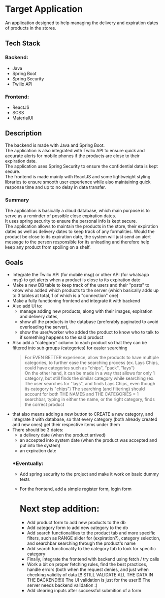 # Target Application
An application designed to help managing the delivery and expiration dates of products in the stores.

## Tech Stack
### Backend:
+ Java
+ Spring Boot
+ Spring Security
+ Twilio API
### Frontend:
+ ReactJS
+ SCSS
+ MaterialUI

## Description
The backend is made with Java and Spring Boot.  
The application is also integrated with Twilio API to ensure quick and accurate alerts for mobile phones if the products are close to their expiration date.  
The application uses Spring Security to ensure the confidential data is kept secure.  
The frontend is made mainly with ReactJS and some lightweight styling libraries to ensure smooth user experience while also maintaining quick response time and up to no delay in data transfer.
### Summary
The application is basically a cloud database, which main purpose is to serve as a reminder of possible close expiration dates.  
It uses spring security to ensure the personal info is kept secure.  
The application allows to maintain the products in the store, their expiration dates as well as delivery dates to keep track of any formalities.
Would the product be close to its expiration date, the system will just send an alert message to the person responsible for its unloading and therefore help keep any product from spoiling on a shelf. 


## Goals
+ Integrate the Twilio API (for mobile msg) or other API (for whatsapp msg) to get alerts when a product is close to its expiration date
+ Make a new DB table to keep track of the users and their "posts" to know who added which products to the server (which basically adds up to 3 tables at total, 1 of which is a "connection" one)
+ Make a fully functioning frontend and integrate it with backend
+ Also add UI to:
  * manage adding new products, along with their images, expiration and delivery dates,
  * show all the products in the database (preferably paginated to avoid overloading the server),
  * show the user/worker who added the product to know who to talk to if something happens to the said product
+ Also add a "category" column to each product so that they can be filtered into sub groups (categories) for easier searching
  > For EVEN BETTER experience, allow the products to have multiple categories, to further ease the searching process (ex. Lays Chips, could have categories such as "chips", "pack", "lays")  
  > On the other hand, it can be made in a way that allows for only 1 category, but still finds the similar category while searching (ex. The user searches for "lays", and finds Lays Chips, even though its category is "chips")
  > The searching (and filtering) should account for both THE NAMES and THE CATEGORIES = 1 searchbar, typing in either the name, or the right category, finds the correct product
+ that also means adding a new button to CREATE a new category, and integrate it with database, so that every category (both already created and new ones) get their respective items under them
+ There should be 3 dates:
   * a delivery date (when the product arrived)
   * an accepted into system date (when the product was accepted and put into the system)
   * an expiration date 
  ### *Eventually:
  + Add spring security to the project and make it work on basic dummy tests
  + For the frontend, add a simple register form, login form
 
    # Next step addition:
    + Add product form to add new products to the db
    + Add category form to add new category to the db
    + Add search functionalities to the product tab and more specific filters, such as RANGE slider for (expiration?), category selection, and searchbar searching through the product's name 
    + Add search functionality to the category tab to look for specific category
    + Finally, integrate the frontend with backend using fetch / try calls
    + Work a bit on proper fetching rules, find the best practices, handle errors (both when the request denies, and just when checking validity of data [!! STILL VALIDATE ALL THE DATA IN THE BACKEND!!!]) The UI validation is just for the user!!! The server needs backend validation :)
    + Add clearing inputs after successful submition of a form
      
  
